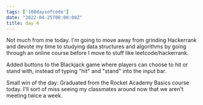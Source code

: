 ```yaml
---
tags: ['100daysofcode']
date: "2022-04-25T00:00:00Z"
title: day 4
---
```


Not much from me today. <!--more--> I'm going to move away from grinding Hackerrank and devote my time to studying data structures and algorithms by going through an online course before I move to stuff like leetcode/hackerrank. 

Added buttons to the Blackjack game where players can choose to hit or stand with, instead of typing "hit" and "stand" into the input bar. 

Small win of the day: Graduated from the Rocket Academy Basics course today. I'll sort of miss seeing my classmates around now that we aren't meeting twice a week. 

